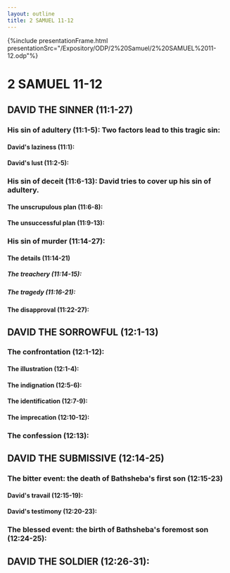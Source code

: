 ```yaml
---
layout: outline
title: 2 SAMUEL 11-12
---
```

{%include presentationFrame.html presentationSrc="/Expository/ODP/2%20Samuel/2%20SAMUEL%2011-12.odp"%}

# 2 SAMUEL 11-12
## DAVID THE SINNER (11:1-27) 
###  His sin of adultery (11:1-5): Two factors lead to this tragic sin: 
####  David\'s laziness (11:1): 
####  David\'s lust (11:2-5): 
###  His sin of deceit (11:6-13): David tries to cover up his sin of adultery. 
####  The unscrupulous plan (11:6-8): 
####  The unsuccessful plan (11:9-13): 
###  His sin of murder (11:14-27): 
####  The details (11:14-21) 
#####  The treachery (11:14-15): 
#####  The tragedy (11:16-21): 
####  The disapproval (11:22-27): 
## DAVID THE SORROWFUL (12:1-13) 
###  The confrontation (12:1-12): 
####  The illustration (12:1-4): 
####  The indignation (12:5-6): 
####  The identification (12:7-9): 
####  The imprecation (12:10-12): 
###  The confession (12:13): 
## DAVID THE SUBMISSIVE (12:14-25) 
###  The bitter event: the death of Bathsheba\'s first son (12:15-23) 
####  David\'s travail (12:15-19): 
####  David\'s testimony (12:20-23): 
###  The blessed event: the birth of Bathsheba\'s foremost son (12:24-25): 
## DAVID THE SOLDIER (12:26-31): 
